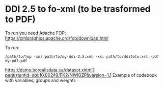 # DDI 2.5 to fo-xml (to be trasformed to PDF)

To run you need Apache FOP:
https://xmlgraphics.apache.org/fop/download.html

To run:

`/path/to/fop -xml path/to/my-ddi-2.5.xml -xsl path/to/dditofo.xsl -pdf my-pdf.pdf`


https://demo.borealisdata.ca/dataset.xhtml?persistentId=doi:10.80240/FK2/NWIOZP&version=1.1 
Example of codebook with variables, groups and weights
